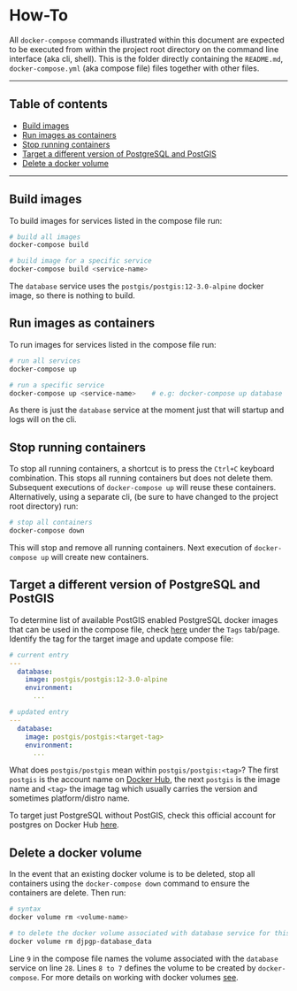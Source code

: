 # How-To

All `docker-compose` commands illustrated within this document are expected to be executed
from within the project root directory on the command line interface (aka cli, shell). This
is the folder directly containing the `README.md`, `docker-compose.yml` (aka compose file)
files together with other files.

---

## Table of contents

- [Build images](#build-images)
- [Run images as containers](#run-images-as-containers)
- [Stop running containers](#stop-running-containers)
- [Target a different version of PostgreSQL and PostGIS](#target-a-different-version-of-postgresql-and-postgis)
- [Delete a docker volume](#delete-a-docker-volume)

---

## Build images

To build images for services listed in the compose file run:

```bash
# build all images
docker-compose build

# build image for a specific service
docker-compose build <service-name>
```

The `database` service uses the `postgis/postgis:12-3.0-alpine` docker image, so there is
nothing to build.

## Run images as containers

To run images for services listed in the compose file run:

```bash
# run all services
docker-compose up

# run a specific service
docker-compose up <service-name>    # e.g: docker-compose up database
```

As there is just the `database` service at the moment just that will startup and logs will
on the cli.

## Stop running containers

To stop all running containers, a shortcut is to press the `Ctrl+C` keyboard combination.
This stops all running containers but does not delete them. Subsequent executions of
`docker-compose up` will reuse these containers. Alternatively, using a separate cli, (be
sure to have changed to the project root directory) run:

```bash
# stop all containers
docker-compose down
```

This will stop and remove all running containers. Next execution of `docker-compose up` will
create new containers.

## Target a different version of PostgreSQL and PostGIS

To determine list of available PostGIS enabled PostgreSQL docker images that can be used in
the compose file, check [here](https://hub.docker.com/r/postgis/postgis) under the `Tags`
tab/page. Identify the tag for the target image and update compose file:

```yaml
# current entry
---
  database:
    image: postgis/postgis:12-3.0-alpine
    environment:
      ...

# updated entry
---
  database:
    image: postgis/postgis:<target-tag>
    environment:
      ...
```

What does `postgis/postgis` mean within `postgis/postgis:<tag>`? The first `postgis` is the
account name on [Docker Hub](https://hub.docker.com), the next `postgis` is the image name
and `<tag>` the image tag which usually carries the version and sometimes platform/distro name.

To target just PostgreSQL without PostGIS, check this official account for postgres on Docker
Hub [here](https://hub.docker.com/_/postgres).

## Delete a docker volume

In the event that an existing docker volume is to be deleted, stop all containers using the
`docker-compose down` command to ensure the containers are delete. Then run:

```bash
# syntax
docker volume rm <volume-name>

# to delete the docker volume associated with database service for this setup
docker volume rm djpgp-database_data
```

Line `9` in the compose file names the volume associated with the `database` service on line
`28`. Lines `8 to 7` defines the volume to be created by `docker-compose`. For more details
on working with docker volumes [see](https://docs.docker.com/storage/volumes/).
